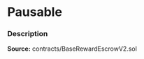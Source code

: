 # Pausable

### Description <a id="description"></a>

**Source:** contracts/BaseRewardEscrowV2.sol

